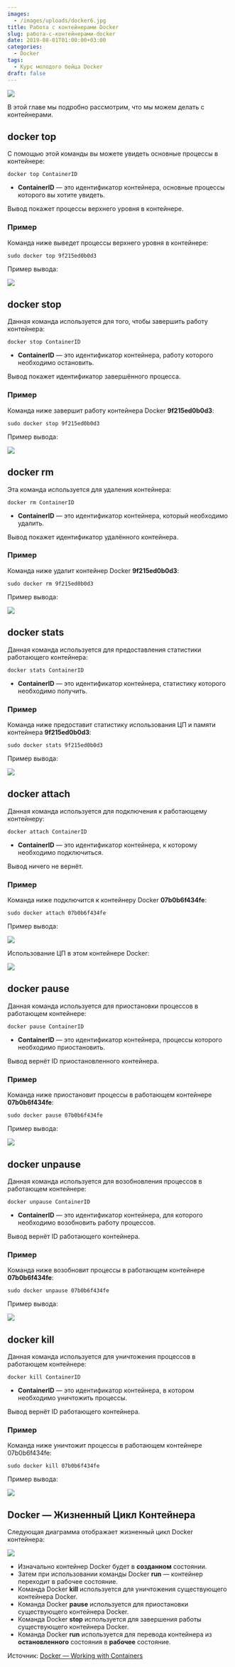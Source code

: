 ```yaml
---
images:
  - /images/uploads/docker6.jpg
title: Работа с контейнерами Docker
slug: работа-с-контейнерами-docker
date: 2019-08-01T01:00:00+03:00
categories:
  - Docker
tags:
  - Курс молодого бойца Docker
draft: false
---
```


![](/images/uploads/docker6.jpg)

В этой главе мы подробно рассмотрим, что мы можем делать с контейнерами.

## docker top

С помощью этой команды вы можете увидеть основные процессы в контейнере:

```
docker top ContainerID
```

- **ContainerID** — это идентификатор контейнера, основные процессы которого вы хотите увидеть.

Вывод покажет процессы верхнего уровня в контейнере.

### Пример

Команда ниже выведет процессы верхнего уровня в контейнере:

```
sudo docker top 9f215ed0b0d3
```

Пример вывода:

![](https://i.imgur.com/lQaLpFF.jpg)

## docker stop

Данная команда используется для того, чтобы завершить работу контейнера:

```
docker stop ContainerID
```

- **ContainerID** — это идентификатор контейнера, работу которого необходимо остановить.

Вывод покажет идентификатор завершённого процесса.

### Пример

Команда ниже завершит работу контейнера Docker **9f215ed0b0d3**:

```
sudo docker stop 9f215ed0b0d3
```

Пример вывода:

![](https://i.imgur.com/Au6FTDg.jpg)

## docker rm

Эта команда используется для удаления контейнера:

```
docker rm ContainerID
```

- **ContainerID** — это идентификатор контейнера, который необходимо удалить.

Вывод покажет идентификатор удалённого контейнера.

### Пример

Команда ниже удалит контейнер Docker **9f215ed0b0d3**:

```
sudo docker rm 9f215ed0b0d3
```

Пример вывода:

![](https://i.imgur.com/b09jsPT.jpg)

## docker stats

Данная команда используется для предоставления статистики работающего контейнера:

```
docker stats ContainerID
```

- **ContainerID** — это идентификатор контейнера, статистику которого необходимо получить.

### Пример

Команда ниже предоставит статистику использования ЦП и памяти контейнера **9f215ed0b0d3**:

```
sudo docker stats 9f215ed0b0d3
```

Пример вывода:

![](https://i.imgur.com/vc1Mrrb.jpg)

## docker attach

Данная команда используется для подключения к работающему контейнеру:

```
docker attach ContainerID
```

- **ContainerID** — это идентификатор контейнера, к которому необходимо подключиться.

Вывод ничего не вернёт.

### Пример

Команда ниже подключится к контейнеру Docker **07b0b6f434fe**:

```
sudo docker attach 07b0b6f434fe
```

Пример вывода:

![](https://i.imgur.com/S4OV01C.jpg)

Использование ЦП в этом контейнере Docker:

![](https://i.imgur.com/jIbnbra.jpg)

## docker pause

Данная команда используется для приостановки процессов в работающем контейнере:

```
docker pause ContainerID
```

- **ContainerID** — это идентификатор контейнера, процессы которого необходимо приостановить.

Вывод вернёт ID приостановленного контейнера.

### Пример

Команда ниже приостановит процессы в работающем контейнере **07b0b6f434fe**:

```
sudo docker pause 07b0b6f434fe
```

Пример вывода:

![](https://i.imgur.com/tL9ZUaS.jpg)

## docker unpause

Данная команда используется для возобновления процессов в работающем контейнере:

```
docker unpause ContainerID
```

- **ContainerID** — это идентификатор контейнера, для которого необходимо возобновить работу процессов.

Вывод вернёт ID работающего контейнера.

### Пример

Команда ниже возобновит процессы в работающем контейнере **07b0b6f434fe**:

```
sudo docker unpause 07b0b6f434fe
```

Пример вывода:

![](https://i.imgur.com/nhgfnCH.jpg)

## docker kill

Данная команда используется для уничтожения процессов в работающем контейнере:

```
docker kill ContainerID
```

- **ContainerID** — это идентификатор контейнера, в котором необходимо уничтожить процессы.

Вывод вернёт ID работающего контейнера.

### Пример

Команда ниже уничтожит процессы в работающем контейнере 07b0b6f434fe:

```
sudo docker kill 07b0b6f434fe
```

Пример вывода:

![](https://i.imgur.com/keC2xYV.jpg)

## Docker — Жизненный Цикл Контейнера

Следующая диаграмма отображает жизненный цикл Docker контейнера:

![](https://i.imgur.com/80psyF8.jpg)

- Изначально контейнер Docker будет в **созданном** состоянии.
- Затем при использовании команды Docker **run** — контейнер переходит в рабочее состояние.
- Команда Docker **kill** используется для уничтожения существующего контейнера Docker.
- Команда Docker **pause** используется для приостановки существующего контейнера Docker.
- Команда Docker **stop** используется для завершения работы существующего контейнера Docker.
- Команда Docker **run** используется для перевода контейнера из **остановленного** состояния в **рабочее** состояние.

Источник: [Docker — Working with Containers](https://www.tutorialspoint.com/docker/docker_working_with_containers.htm)
